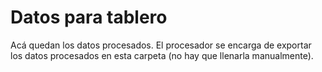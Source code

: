 # Datos para tablero

Acá quedan los datos procesados. El procesador se encarga de exportar los datos procesados en esta carpeta (no hay que llenarla manualmente).
